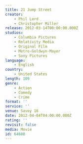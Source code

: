 ```yaml
---
title: 21 Jump Street
creator:
    - Phil Lord
    - Christopher Miller
release: 2012-03-14T00:00:00.000Z
studios:
    - Columbia Pictures
    - Relativity Media
    - Original Film
    - Metro-Goldwyn-Mayer
    - Sony Pictures
language:
    - English
country:
    - United States
length: 109
genre:
    - Action
    - Comedy
    - Crime
format: ''
service: ''
venue: Savoy 16
date: 2012-04-04T04:00:00.000Z
rating: ''
revisit: false
media: Movie
id: 64688
---
```



